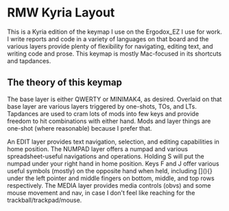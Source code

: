 # RMW Kyria Layout

This is a Kyria edition of the keymap I use on the Ergodox_EZ I use for work. I write reports and code in a variety of languages on that board and the various layers provide plenty of flexibility for navigating, editing text, and writing code and prose. This keymap is mostly Mac-focused in its shortcuts and tapdances.

## The theory of this keymap

The base layer is either QWERTY or MINIMAK4, as desired. Overlaid on that base layer are various layers triggered by one-shots, TOs, and LTs. Tapdances are used to cram lots of mods into few keys and provide freedom to hit combinations with either hand. Mods and layer things are one-shot (where reasonable) because I prefer that. 

An EDIT layer provides text navigation, selection, and editing capabilities in home position. The NUMPAD layer offers a numpad and various spreadsheet-useful navigations and operations. Holding S will put the numpad under your right hand in home position. Keys F and J offer various useful symbols (mostly) on the opposite hand when held, including \[\]\(\)\{\} under the left pointer and middle fingers on bottom, middle, and top rows respectively. The MEDIA layer provides media controls (obvs) and some mouse movement and nav, in case I don't feel like reaching for the trackball/trackpad/mouse. 
